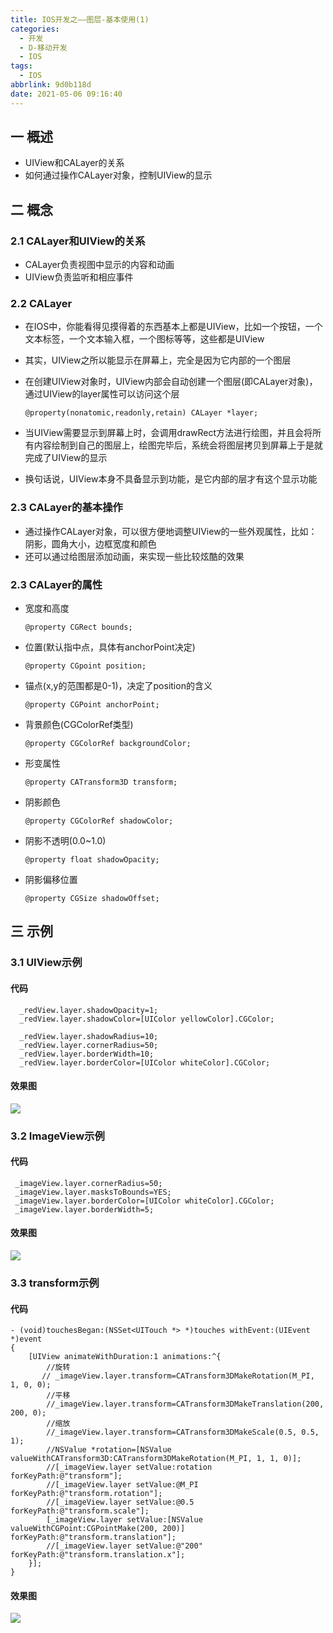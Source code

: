 ```yaml
---
title: IOS开发之——图层-基本使用(1)
categories:
  - 开发
  - D-移动开发
  - IOS
tags:
  - IOS
abbrlink: 9d0b118d
date: 2021-05-06 09:16:40
---
```

## 一 概述

* UIView和CALayer的关系
* 如何通过操作CALayer对象，控制UIView的显示

<!--more-->

## 二  概念

### 2.1 CALayer和UIView的关系

* CALayer负责视图中显示的内容和动画
* UIView负责监听和相应事件

### 2.2 CALayer

* 在IOS中，你能看得见摸得着的东西基本上都是UIView，比如一个按钮，一个文本标签，一个文本输入框，一个图标等等，这些都是UIView
* 其实，UIView之所以能显示在屏幕上，完全是因为它内部的一个图层
* 在创建UIView对象时，UIView内部会自动创建一个图层(即CALayer对象)，通过UIView的layer属性可以访问这个层

  ```
  @property(nonatomic,readonly,retain) CALayer *layer;
  ```

* 当UIView需要显示到屏幕上时，会调用drawRect方法进行绘图，并且会将所有内容绘制到自己的图层上，绘图完毕后，系统会将图层拷贝到屏幕上于是就完成了UIView的显示
* 换句话说，UIView本身不具备显示到功能，是它内部的层才有这个显示功能

### 2.3 CALayer的基本操作

* 通过操作CALayer对象，可以很方便地调整UIView的一些外观属性，比如：阴影，圆角大小，边框宽度和颜色
* 还可以通过给图层添加动画，来实现一些比较炫酷的效果

### 2.3 CALayer的属性

* 宽度和高度

  ```
  @property CGRect bounds;
  ```

* 位置(默认指中点，具体有anchorPoint决定)

  ```
  @property CGpoint position;
  ```

* 锚点(x,y的范围都是0-1)，决定了position的含义

  ```
  @property CGPoint anchorPoint;
  ```

* 背景颜色(CGColorRef类型)

  ```
  @property CGColorRef backgroundColor;
  ```

* 形变属性

  ```
  @property CATransform3D transform;
  ```

* 阴影颜色

  ```
  @property CGColorRef shadowColor;
  ```

* 阴影不透明(0.0~1.0)

  ```
  @property float shadowOpacity;
  ```

* 阴影偏移位置

  ```
  @property CGSize shadowOffset;
  ```

## 三 示例

### 3.1 UIView示例

#### 代码

```
  _redView.layer.shadowOpacity=1;
  _redView.layer.shadowColor=[UIColor yellowColor].CGColor;
    
  _redView.layer.shadowRadius=10;
  _redView.layer.cornerRadius=50;
  _redView.layer.borderWidth=10;
  _redView.layer.borderColor=[UIColor whiteColor].CGColor;
```

#### 效果图

![][1]

### 3.2 ImageView示例

#### 代码

```
 _imageView.layer.cornerRadius=50;
 _imageView.layer.masksToBounds=YES;
 _imageView.layer.borderColor=[UIColor whiteColor].CGColor;
 _imageView.layer.borderWidth=5;
```

#### 效果图
![][2]

### 3.3 transform示例

#### 代码

```
- (void)touchesBegan:(NSSet<UITouch *> *)touches withEvent:(UIEvent *)event
{
    [UIView animateWithDuration:1 animations:^{
        //旋转
       // _imageView.layer.transform=CATransform3DMakeRotation(M_PI, 1, 0, 0);
        //平移
        //_imageView.layer.transform=CATransform3DMakeTranslation(200, 200, 0);
        //缩放
        //_imageView.layer.transform=CATransform3DMakeScale(0.5, 0.5, 1);
        //NSValue *rotation=[NSValue valueWithCATransform3D:CATransform3DMakeRotation(M_PI, 1, 1, 0)];
        //[_imageView.layer setValue:rotation forKeyPath:@"transform"];
        //[_imageView.layer setValue:@M_PI forKeyPath:@"transform.rotation"];
        //[_imageView.layer setValue:@0.5 forKeyPath:@"transform.scale"];
        [_imageView.layer setValue:[NSValue valueWithCGPoint:CGPointMake(200, 200)] forKeyPath:@"transform.translation"];
        //[_imageView.layer setValue:@"200" forKeyPath:@"transform.translation.x"];
    }];
}
```

#### 效果图
![][3]



[1]:https://cdn.staticaly.com/gh/PGzxc/CDN/master/blog-ios/ios-calayer-uiview.png
[2]:https://cdn.staticaly.com/gh/PGzxc/CDN/master/blog-ios/ios-calayer-imageview.png
[3]:https://cdn.staticaly.com/gh/PGzxc/CDN/master/blog-ios/ios-calayer-transform.gif

